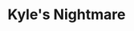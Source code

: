 ---
mission_id: nightmare
editorsChoice:
title: "Kyle's Nightmare"
authors: 
    - "Alexi Novikov"
date:
filename: 
description: "Kyle has fallen asleep after a hard day's work. And he's having a terrible nightmare. Your job is simple(or is it?): just survive..."
cover: "nightmare.png"
levelReplaced:	SECBASE
difficulty: yes
bm:	no
fme: no
wax: no
three_do: no
voc: no
gmd: no
vue: no
lfd: no
base: "New level from scratch" 
editors: "Unknown"

---
